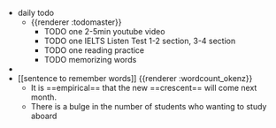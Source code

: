 - daily todo
	- {{renderer :todomaster}}
		- TODO one 2-5min youtube video
		- TODO one IELTS Listen Test 1-2 section, 3-4 section
		- TODO one reading practice
		- TODO memorizing words
-
- [[sentence to remember words]] {{renderer :wordcount_okenz}}
	- It is ==empirical== that the new ==crescent== will come next month.
	- There is a bulge in the number of students who wanting to study aboard